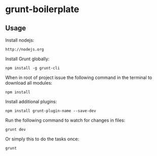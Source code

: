 grunt-boilerplate
=================

Usage
-----

Install nodejs:

``` http://nodejs.org ```

Install Grunt globally:

```npm install -g grunt-cli```

When in root of project issue the following command in the terminal to download all modules:

```npm install```

Install additional plugins:

```npm install grunt-plugin-name --save-dev```

Run the following command to watch for changes in files:

```grunt dev```

Or simply this to do the tasks once:

```grunt```